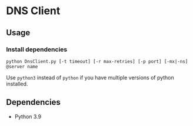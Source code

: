 # DNS Client

## Usage

### Install dependencies

```shell
python DnsClient.py [-t timeout] [-r max-retries] [-p port] [-mx|-ns] @server name
```
Use `python3` instead of `python` if you have multiple versions of python installed.

## Dependencies

- Python 3.9
